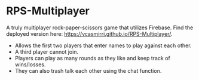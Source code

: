 # RPS-Multiplayer
A truly multiplayer rock-paper-scissors game that utilizes Firebase. Find the deployed version here: https://vcasmirri.github.io/RPS-Multiplayer/.
* Allows the first two players that enter names to play against each other.
* A third player cannot join.
* Players can play as many rounds as they like and keep track of wins/losses.
* They can also trash talk each other using the chat function.